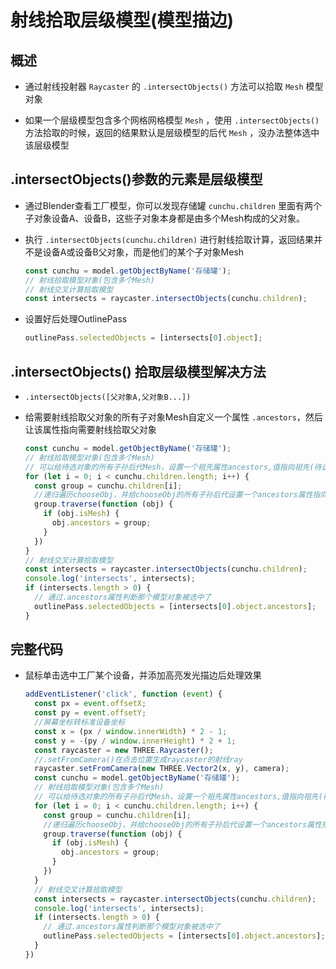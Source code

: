 # 射线拾取层级模型(模型描边)

## 概述

+ 通过射线投射器 `Raycaster` 的 `.intersectObjects()` 方法可以拾取 `Mesh` 模型对象

+ 如果一个层级模型包含多个网格网格模型 `Mesh` ，使用 `.intersectObjects()` 方法拾取的时候，返回的结果默认是层级模型的后代 `Mesh` ，没办法整体选中该层级模型

## .intersectObjects()参数的元素是层级模型

+ 通过Blender查看工厂模型，你可以发现存储罐 `cunchu.children` 里面有两个子对象设备A、设备B，这些子对象本身都是由多个Mesh构成的父对象。

+ 执行 `.intersectObjects(cunchu.children)` 进行射线拾取计算，返回结果并不是设备A或设备B父对象，而是他们的某个子对象Mesh

  ```js
  const cunchu = model.getObjectByName('存储罐');
  // 射线拾取模型对象(包含多个Mesh)
  // 射线交叉计算拾取模型
  const intersects = raycaster.intersectObjects(cunchu.children);
  ```

+ 设置好后处理OutlinePass

  ```js
  outlinePass.selectedObjects = [intersects[0].object];
  ```

## .intersectObjects() 拾取层级模型解决方法

+ `.intersectObjects([父对象A,父对象B...])`

+ 给需要射线拾取父对象的所有子对象Mesh自定义一个属性 `.ancestors`，然后让该属性指向需要射线拾取父对象

  ```js
  const cunchu = model.getObjectByName('存储罐');
  // 射线拾取模型对象(包含多个Mesh)
  // 可以给待选对象的所有子孙后代Mesh，设置一个祖先属性ancestors,值指向祖先(待选对象)
  for (let i = 0; i < cunchu.children.length; i++) {
    const group = cunchu.children[i];
    //递归遍历chooseObj，并给chooseObj的所有子孙后代设置一个ancestors属性指向自己
    group.traverse(function (obj) {
      if (obj.isMesh) {
        obj.ancestors = group;
      }
    })
  }
  // 射线交叉计算拾取模型
  const intersects = raycaster.intersectObjects(cunchu.children);
  console.log('intersects', intersects);
  if (intersects.length > 0) {
    // 通过.ancestors属性判断那个模型对象被选中了
    outlinePass.selectedObjects = [intersects[0].object.ancestors];
  }
  ```

## 完整代码

+ 鼠标单击选中工厂某个设备，并添加高亮发光描边后处理效果

  ```js
  addEventListener('click', function (event) {
    const px = event.offsetX;
    const py = event.offsetY;
    //屏幕坐标转标准设备坐标
    const x = (px / window.innerWidth) * 2 - 1;
    const y = -(py / window.innerHeight) * 2 + 1;
    const raycaster = new THREE.Raycaster();
    //.setFromCamera()在点击位置生成raycaster的射线ray
    raycaster.setFromCamera(new THREE.Vector2(x, y), camera);
    const cunchu = model.getObjectByName('存储罐');
    // 射线拾取模型对象(包含多个Mesh)
    // 可以给待选对象的所有子孙后代Mesh，设置一个祖先属性ancestors,值指向祖先(待选对象)
    for (let i = 0; i < cunchu.children.length; i++) {
      const group = cunchu.children[i];
      //递归遍历chooseObj，并给chooseObj的所有子孙后代设置一个ancestors属性指向自己
      group.traverse(function (obj) {
        if (obj.isMesh) {
          obj.ancestors = group;
        }
      })
    }
    // 射线交叉计算拾取模型
    const intersects = raycaster.intersectObjects(cunchu.children);
    console.log('intersects', intersects);
    if (intersects.length > 0) {
      // 通过.ancestors属性判断那个模型对象被选中了
      outlinePass.selectedObjects = [intersects[0].object.ancestors];
    }
  })
  ```

